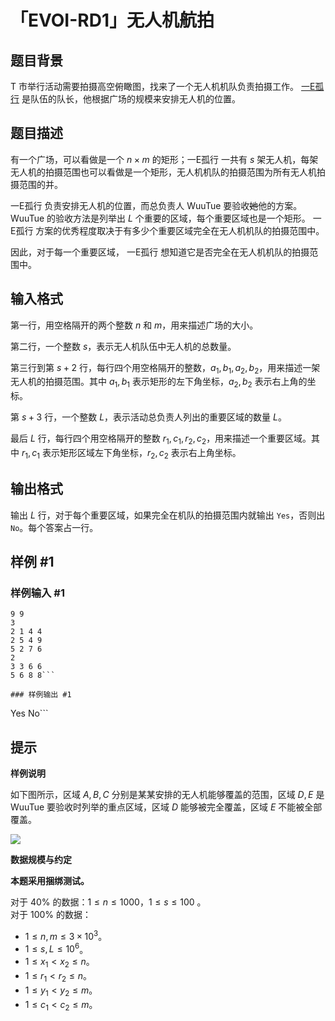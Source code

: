 # 「EVOI-RD1」无人机航拍

## 题目背景

T 市举行活动需要拍摄高空俯瞰图，找来了一个无人机机队负责拍摄工作。 [一E孤行](https://www.luogu.com.cn/user/229919) 是队伍的队长，他根据广场的规模来安排无人机的位置。

## 题目描述

有一个广场，可以看做是一个 $n \times m$ 的矩形；一E孤行 一共有 $s$ 架无人机，每架无人机的拍摄范围也可以看做是一个矩形，无人机机队的拍摄范围为所有无人机拍摄范围的并。

一E孤行 负责安排无人机的位置，而总负责人 WuuTue 要验收~~她~~他的方案。WuuTue 的验收方法是列举出 $L$ 个重要的区域，每个重要区域也是一个矩形。 一E孤行 方案的优秀程度取决于有多少个重要区域完全在无人机机队的拍摄范围中。

因此，对于每一个重要区域， 一E孤行 想知道它是否完全在无人机机队的拍摄范围中。

## 输入格式

第一行，用空格隔开的两个整数 $n$ 和 $m$，用来描述广场的大小。

第二行，一个整数 $s$，表示无人机队伍中无人机的总数量。

第三行到第 $s+2$ 行，每行四个用空格隔开的整数，$a_1,b_1,a_2,b_2$，用来描述一架无人机的拍摄范围。其中 $a_1,b_1$ 表示矩形的左下角坐标，$a_2,b_2$ 表示右上角的坐标。

第 $s+3$ 行，一个整数 $L$，表示活动总负责人列出的重要区域的数量 $L$。

最后 $L$ 行，每行四个用空格隔开的整数 $r_1,c_1,r_2,c_2$，用来描述一个重要区域。其中 $r_1,c_1$ 表示矩形区域左下角坐标，$r_2,c_2$ 表示右上角坐标。

## 输出格式

输出 $L$ 行，对于每个重要区域，如果完全在机队的拍摄范围内就输出 `Yes`，否则出 `No`。每个答案占一行。

## 样例 #1

### 样例输入 #1
```
9 9 
3 
2 1 4 4 
2 5 4 9 
5 2 7 6 
2 
3 3 6 6 
5 6 8 8```

### 样例输出 #1

```
Yes 
No```

## 提示

**样例说明**

如下图所示，区域 $A,B,C$ 分别是某某安排的无人机能够覆盖的范围，区域 $D,E$ 是 WuuTue 要验收时列举的重点区域，区域 $D$ 能够被完全覆盖，区域 $E$ 不能被全部覆盖。

![](https://cdn.luogu.com.cn/upload/image_hosting/60pq06qo.png)   

**数据规模与约定**

**本题采用捆绑测试。**

对于 $40\%$ 的数据：$1 \le n \le 1000$，$1 \le s \le 100$ 。  
对于 $100\%$ 的数据：

- $1 \le n, m \le 3 \times 10^{3}$。 
- $1 \le s,L \le 10^6$。
- $1 \le x_1 < x_2 \le n$。
- $1 \le r_1 < r_2 \le n$。
- $1 \le y_1 < y_2 \le m$。
- $1 \le c_1 < c_2 \le m$。

